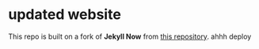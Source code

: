 # updated website

This repo is built on a fork of **Jekyll Now** from [this repository](https://github.com/barryclark/jekyll-now). ahhh deploy




